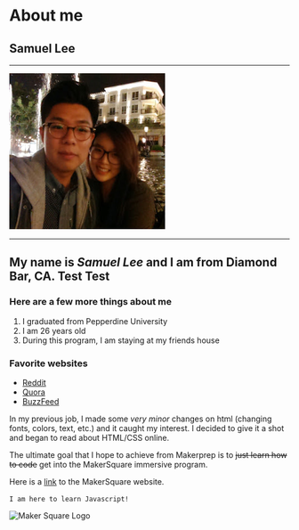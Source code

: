 # About me
## Samuel Lee
---
![profile_photo](img/sam.jpg)

---
My name is ***Samuel Lee*** and I am from **Diamond Bar, CA**.
Test Test
---

### Here are a few more things about me

1. I graduated from Pepperdine University
2. I am 26 years old
3. During this program, I am staying at my friends house


### Favorite websites

* [Reddit](http://www.reddit.com)
* [Quora](http://www.quora.com)
* [BuzzFeed](http://www.buzzfeed.com)

In my previous job, I made some *very minor* changes on html (changing fonts, colors, text, etc.) and it caught my interest.  I decided to give it a shot and began to read about HTML/CSS online.

The ultimate goal that I hope to achieve from Makerprep is to ~~just learn how to code~~ get into the MakerSquare immersive program.  

Here is a [link](http://makersquare.com) to the MakerSquare website.

```
I am here to learn Javascript!
```

![Maker Square Logo](http://www.austinchamber.com/blog/wp-content/uploads/2014/04/MakerSquare-logo-wordmark3.jpg)
